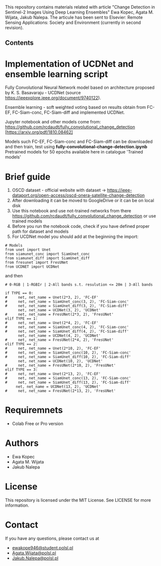 
This repository contains materials related with article "Change Detection in Sentinel-2 Images Using Deep Learning Ensembles" Ewa Kopec, Agata M. Wijata, Jakub Nalepa.
The articule has been sent to Elsevier: Remote Sensing Applications: Society and Environment (currently in second revision). 

## Contents
# Implementation of UCDNet and ensemble learning script 
Fully Convolutional Neural Network model based on architecture proposed by K. S. Basavaraju - UCDNet (source https://ieeexplore.ieee.org/document/9740122). 

Ensemble learning - soft weighted voting based on results obtain from FC-EF, FC-Siam-conc, FC-Siam-diff and implemented UCDNet. 

Jupyter notebook and other models come from: 
https://github.com/rcdaudt/fully_convolutional_change_detection
[https://arxiv.org/pdf/1810.08462]

Models  such FC-EF, FC-Siam-conc and FC-Siam-diff can be downloaded and then train, test using **fully-convolutional-change-detection.ipynb**
Pretrained models for 50 epochs available here in catalogue 'Trained models'

# Brief guide 
1. OSCD dataset - official website with dataset -> https://ieee-dataport.org/open-access/oscd-onera-satellite-change-detection
2. After downloading it can be moved to GoogleDrive or it can be on local disk
3. Use this notebook and use not-trained networks from there https://github.com/rcdaudt/fully_convolutional_change_detection or use trained models
4. Before you run the notebook code, check if you have defined proper path for dataset and models
5. For UCDNet model you should add at the beginning the import:

```
# Models
from unet import Unet
from siamunet_conc import SiamUnet_conc
from siamunet_diff import SiamUnet_diff
from fresunet import FresUNet
from UCDNET import UCDNet
```
 and then 
```
# 0-RGB | 1-RGBIr | 2-All bands s.t. resulution <= 20m | 3-All bands

if TYPE == 0:
#     net, net_name = Unet(2*3, 2), 'FC-EF'
#     net, net_name = SiamUnet_conc(3, 2), 'FC-Siam-conc'
#     net, net_name = SiamUnet_diff(3, 2), 'FC-Siam-diff'
      net, net_name = UCDNet(3, 2), 'UCDNet'
#     net, net_name = FresUNet(2*3, 2), 'FresUNet'
elif TYPE == 1:
#     net, net_name = Unet(2*4, 2), 'FC-EF'
#     net, net_name = SiamUnet_conc(4, 2), 'FC-Siam-conc'
#     net, net_name = SiamUnet_diff(4, 2), 'FC-Siam-diff'
      net, net_name = UCDNet(4, 2), 'UCDNet'
#     net, net_name = FresUNet(2*4, 2), 'FresUNet'
elif TYPE == 2:
#     net, net_name = Unet(2*10, 2), 'FC-EF'
#     net, net_name = SiamUnet_conc(10, 2), 'FC-Siam-conc'
#     net, net_name = SiamUnet_diff(10, 2), 'FC-Siam-diff'
      net, net_name = UCDNet(10, 2), 'UCDNet'
#     net, net_name = FresUNet(2*10, 2), 'FresUNet'
elif TYPE == 3:
#     net, net_name = Unet(2*13, 2), 'FC-EF'
#     net, net_name = SiamUnet_conc(13, 2), 'FC-Siam-conc'
#     net, net_name = SiamUnet_diff(13, 2), 'FC-Siam-diff'
     net, net_name = UCDNet(13, 2), 'UCDNet'
#     net, net_name = FresUNet(2*13, 2), 'FresUNet'
```
# Requiremnets
- Colab Free or Pro version

# Authors

- Ewa Kopec
- Agata M. Wijata
- Jakub Nalepa

# License 
This repository is licensed under the MIT License. See LICENSE for more information.

# Contact
If you have any questions, please contact us at 
- ewakope946@student.polsl.pl
- Agata.Wijata@polsl.pl
- Jakub.Nalepa@polsl.pl


